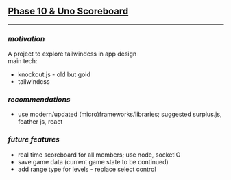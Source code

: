 ## [Phase 10 & Uno Scoreboard](https://dakn2005.github.io/phase10/)
---
### _motivation_
A project to explore tailwindcss in app design <br/>
main tech: 
- knockout.js - old but gold
- tailwindcss

### _recommendations_
- use modern/updated (micro)frameworks/libraries; suggested surplus.js, feather js, react

### _future features_
- real time scoreboard for all members; use node, socketIO
- save game data (current game state to be continued)
- add range type for levels - replace select control